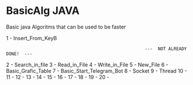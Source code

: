# BasicAlg JAVA
Basic java Algoritms that can be used to be faster

  1 - Insert_From_KeyB

                                                         ---  NOT ALREADY DONE!  ---
2 - Search_in_file
3 - Read_in_File
4 - Write_in_File
5 - New_File
6 - Basic_Grafic_Table
7 - Basic_Start_Telegram_Bot
8 - Socket
9 - Thread
10 - 
11 -
12 -
13 -
14 -
15 -
16 -
17 -
18 -
19 -
20 -
